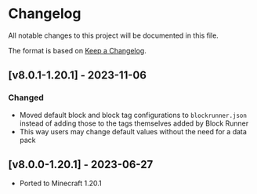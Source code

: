 # Changelog
All notable changes to this project will be documented in this file.

The format is based on [Keep a Changelog].

## [v8.0.1-1.20.1] - 2023-11-06
### Changed
- Moved default block and block tag configurations to `blockrunner.json` instead of adding those to the tags themselves added by Block Runner
- This way users may change default values without the need for a data pack

## [v8.0.0-1.20.1] - 2023-06-27
- Ported to Minecraft 1.20.1

[Keep a Changelog]: https://keepachangelog.com/en/1.0.0/
